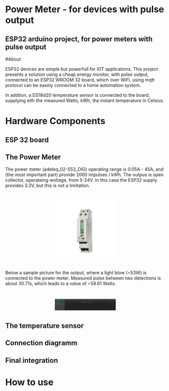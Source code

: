 # Power Meter - for devices with pulse output


## ESP32 arduino project, for power meters with pulse output

#About

ESP32 devices are simple but powerfull for IOT applications.
This project presents a solution using a cheap energy monitor, with pulse output, connected to
an ESP32 WROOM 32 board, which over WiFI, using mqtt protocol can be easely connected to a home automation system.

In addtion, a DS18d20 temperature sensor is connected to the board, supplying eith the measured Watts, kWh, the instant temperature in Celsius.

# Hardware Components

## ESP 32 board
## The Power Meter

The power meter (adeleq_02-553_DIG) operating range is 0.05A - 45A, and (the most important part) provide 2000 impulses / kWh.
The outpus is open collector, operateing woltage, from 5-24V. In this case the ESP32 supply provides 3.3V, but this is not a limitation.

<h1 align="center">
  <a name="Pulse Output" href=""><img src="images/adeleq_02-553_DIG.jpg" alt="" width="192"></a>
</h1>

Below a sample picture for the output, where a light blow (~53W) is connected to the power meter.
Measured pulse between two detections is about 30.71s, which leads to a value of ~58.61 Watts.

<h1 align="center">
  <a name="Pulse Output" href=""><img src="images/pulse_measurement.png" alt="" width="192"></a>
</h1>

## The temperature sensor
## Connection diagramm
## Final integration
# How to use

